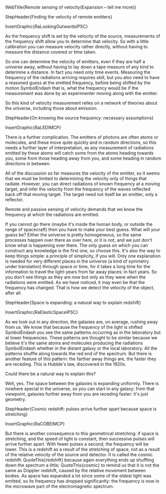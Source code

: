 WebTitle{Remote sensing of velocity(Expansion &ndash; tell me more)}

StepHeader{Finding the velocity of remote emitters}

InsertGraphic{RaLookingOutwardsIPSC}

As the frequency shift is set by the velocity of the source, measurements of the frequency shift allow you to determine that velocity. So with a little calibration you can measure velocity rather directly, without having to measure the distance covered or time taken.

So one can determine the velocity of emitters, even if they are half a universe away, without having to lay down a tape measure of any kind to determine a distance. In fact you need only time events. Measuring the frequency of the radiations arriving requires skill, but you also need to have a reasoned guess at the emitted frequency, before being shifted by the motion SymbolEndash that is, what the frequency would be if the measurement was done by an experimenter moving along with the emitter.

So this kind of velocity measurement relies on a network of theories about the universe, including those about emission.

StepHeader{On knowing the source frequency: necessary assumptions}

InsertGraphic{RaLEDIMCP}

There is a further complication. The emitters of photons are often atoms or molecules, and these move quite quickly and in random directions, so this needs a further layer of interpretation, as any measurement of radiations emitted by these atoms will catch some from the atoms heading towards you, some from those heading away from you, and some heading in random directions in between.

All of the discussion so far measures the velocity of the emitter, so it seems that we must be limited to determining the velocity only of things that radiate. However, you can direct radiations of known frequency at a moving target, and infer the velocity from the frequency of the waves reflected back off that moving target. The target need not itself be an emitter, only a reflector.

Remote and passive sensing of velocity demands that we know the frequency at which the radiations are emitted.

If you cannot go there (maybe it's inside the human body, or outside the range of spacecraft) then you have to make your best guess. What will your guess be? Either the universe is pretty homogeneous, so the same processes happen over there as over here, or it is not, and we just don't know what is happening over there. The only guess on which you can construct any knowledge is the first one, so choose this. It's also the way to keep things simple: a principle of simplicity, if you will. Only one explanation is needed for very different places in the universe (a kind of symmetry under translation) through space or time, for it takes a long time for the information to travel the light-years from far away places: in fact years. So you don't see things as they are now but only as they were when the radiations were emitted. As we have noticed, it may even be that the frequency has changed. That is how we detect the velocity of the object, after all.

StepHeader{Space is expanding: a natural way to explain redshift}

InsertGraphic{RaElasticSpaceIPSC}

As we look out in any direction, the galaxies are, on average, rushing away from us. We know that because the frequency of the light is shifted SymbolEndash you see the same patterns occurring as in the laboratory but at lower frequencies. These patterns are thought to be similar because we believe it's the same atoms and molecules producing the radiations SymbolEndash whether in the distant galaxy or the local laboratory. All the patterns shuffle along towards the red end of the spectrum. But there is another feature of this pattern: the farther away things are, the faster they are receding. This is Hubble's law, discovered in the 1920s.

Could there be a natural way to explain this?

Well, yes. The space between the galaxies is expanding uniformly. There is nowhere special in the universe, so you can start in any galaxy: from that viewpoint, galaxies further away from you are receding faster: it's just geometry.

StepHeader{Cosmic redshift: pulses arrive further apart because space is stretching}

InsertGraphic{RaCOBEIMCP}

But there is another consequence to this geometrical stretching: if space is stretching, and the speed of light is constant, then successive pulses will arrive further apart. With fewer pulses a second, the frequency will be lower. This is a redshift as a result of the stretching of space, not as a result of the relative velocity of the source and detector. It is called the cosmic redshift: QuoteThis{redshift} because again everything ends up shuffling down the spectrum a little; QuoteThis{cosmic} to remind us that it is not the same as Doppler redshift, caused by the relative movement between bodies. As space has expanded a lot since some of the oldest light was emitted, so its frequency has dropped significantly: the frequency is now in the microwave part of the electromagnetic spectrum.

 
 
